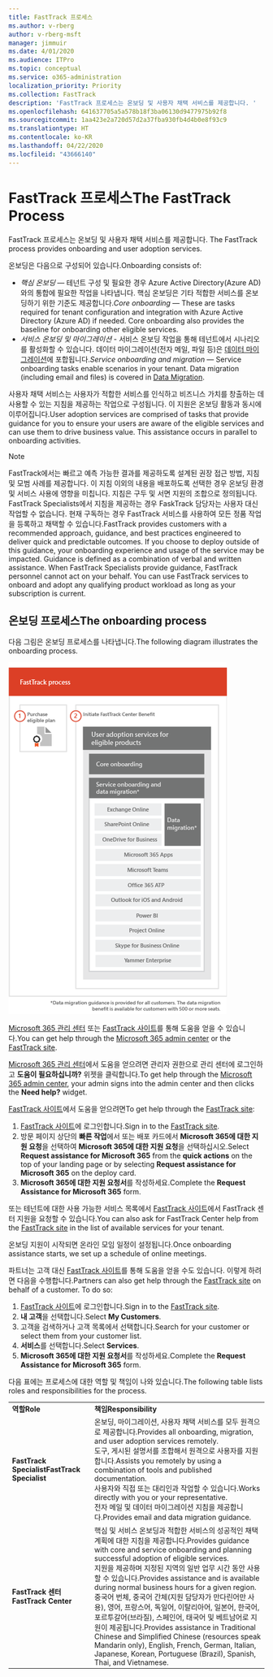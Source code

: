 ```yaml
---
title: FastTrack 프로세스
ms.author: v-rberg
author: v-rberg-msft
manager: jimmuir
ms.date: 4/01/2020
ms.audience: ITPro
ms.topic: conceptual
ms.service: o365-administration
localization_priority: Priority
ms.collection: FastTrack
description: 'FastTrack 프로세스는 온보딩 및 사용자 채택 서비스를 제공합니다. '
ms.openlocfilehash: 641637705a5a578b18f3ba06130d9477975b92f8
ms.sourcegitcommit: 1aa423e2a720d57d2a37fba930fb4d4b0e8f93c9
ms.translationtype: HT
ms.contentlocale: ko-KR
ms.lasthandoff: 04/22/2020
ms.locfileid: "43666140"
---
```

# <a name="the-fasttrack-process"></a><span data-ttu-id="856bf-103">FastTrack 프로세스</span><span class="sxs-lookup"><span data-stu-id="856bf-103">The FastTrack Process</span></span>

<span data-ttu-id="856bf-104">FastTrack 프로세스는 온보딩 및 사용자 채택 서비스를 제공합니다. </span><span class="sxs-lookup"><span data-stu-id="856bf-104">The FastTrack process provides onboarding and user adoption services.</span></span> 
  
<span data-ttu-id="856bf-105">온보딩은 다음으로 구성되어 있습니다.</span><span class="sxs-lookup"><span data-stu-id="856bf-105">Onboarding consists of:</span></span>
  
- <span data-ttu-id="856bf-p101">*핵심 온보딩* — 테넌트 구성 및 필요한 경우 Azure Active Directory(Azure AD)와의 통합에 필요한 작업을 나타냅니다. 핵심 온보딩은 기타 적합한 서비스를 온보딩하기 위한 기준도 제공합니다.</span><span class="sxs-lookup"><span data-stu-id="856bf-p101">*Core onboarding* — These are tasks required for tenant configuration and integration with Azure Active Directory (Azure AD) if needed. Core onboarding also provides the baseline for onboarding other eligible services.</span></span> 
- <span data-ttu-id="856bf-p102">*서비스 온보딩 및 마이그레이션* - 서비스 온보딩 작업을 통해 테넌트에서 시나리오를 활성화할 수 있습니다. 데이터 마이그레이션(전자 메일, 파일 등)은 [데이터 마이그레이션](O365-data-migration.md)에 포합됩니다.</span><span class="sxs-lookup"><span data-stu-id="856bf-p102">*Service onboarding and migration* — Service onboarding tasks enable scenarios in your tenant. Data migration (including email and files) is covered in [Data Migration](O365-data-migration.md).</span></span> 
    
<span data-ttu-id="856bf-p103">사용자 채택 서비스는 사용자가 적합한 서비스를 인식하고 비즈니스 가치를 창출하는 데 사용할 수 있는 지침을 제공하는 작업으로 구성됩니다. 이 지원은 온보딩 활동과 동시에 이루어집니다.</span><span class="sxs-lookup"><span data-stu-id="856bf-p103">User adoption services are comprised of tasks that provide guidance for you to ensure your users are aware of the eligible services and can use them to drive business value. This assistance occurs in parallel to onboarding activities.</span></span>
  
> [!NOTE]
> <span data-ttu-id="856bf-p104">FastTrack에서는 빠르고 예측 가능한 결과를 제공하도록 설계된 권장 접근 방법, 지침 및 모범 사례를 제공합니다. 이 지침 이외의 내용을 배포하도록 선택한 경우 온보딩 환경 및 서비스 사용에 영향을 미칩니다. 지침은 구두 및 서면 지원의 조합으로 정의됩니다. FastTrack Specialists에서 지침을 제공하는 경우 FaskTrack 담당자는 사용자 대신 작업할 수 없습니다. 현재 구독하는 경우 FastTrack 서비스를 사용하여 모든 정품 작업을 등록하고 채택할 수 있습니다.</span><span class="sxs-lookup"><span data-stu-id="856bf-p104">FastTrack provides customers with a recommended approach, guidance, and best practices engineered to deliver quick and predictable outcomes. If you choose to deploy outside of this guidance, your onboarding experience and usage of the service may be impacted. Guidance is defined as a combination of verbal and written assistance. When FastTrack Specialists provide guidance, FastTrack personnel cannot act on your behalf. You can use FastTrack services to onboard and adopt any qualifying product workload as long as your subscription is current.</span></span> 
  
## <a name="the-onboarding-process"></a><span data-ttu-id="856bf-117">온보딩 프로세스</span><span class="sxs-lookup"><span data-stu-id="856bf-117">The onboarding process</span></span>

<span data-ttu-id="856bf-118">다음 그림은 온보딩 프로세스를 나타냅니다.</span><span class="sxs-lookup"><span data-stu-id="856bf-118">The following diagram illustrates the onboarding process.</span></span>
  
![온보딩 혜택 사용 일정](media/o365-onboarding-timeline-m365-apps.png)
  
<span data-ttu-id="856bf-120">[Microsoft 365 관리 센터](https://go.microsoft.com/fwlink/?linkid=2032704) 또는 [FastTrack 사이트](https://go.microsoft.com/fwlink/?linkid=780698)를 통해 도움을 얻을 수 있습니다.</span><span class="sxs-lookup"><span data-stu-id="856bf-120">You can get help through the [Microsoft 365 admin center](https://go.microsoft.com/fwlink/?linkid=2032704) or the [FastTrack site](https://go.microsoft.com/fwlink/?linkid=780698).</span></span> 

<span data-ttu-id="856bf-121">[Microsoft 365 관리 센터](https://go.microsoft.com/fwlink/?linkid=2032704)에서 도움을 얻으려면 관리자 권한으로 관리 센터에 로그인하고 **도움이 필요하십니까?** 위젯을 클릭합니다.</span><span class="sxs-lookup"><span data-stu-id="856bf-121">To get help through the [Microsoft 365 admin center](https://go.microsoft.com/fwlink/?linkid=2032704), your admin signs into the admin center and then clicks the **Need help?** widget.</span></span> 

<span data-ttu-id="856bf-122">[FastTrack 사이트](https://go.microsoft.com/fwlink/?linkid=780698)에서 도움을 얻으려면</span><span class="sxs-lookup"><span data-stu-id="856bf-122">To get help through the [FastTrack site](https://go.microsoft.com/fwlink/?linkid=780698):</span></span> 
1.    <span data-ttu-id="856bf-123">[FastTrack 사이트](https://go.microsoft.com/fwlink/?linkid=780698)에 로그인합니다.</span><span class="sxs-lookup"><span data-stu-id="856bf-123">Sign in to the [FastTrack site](https://go.microsoft.com/fwlink/?linkid=780698).</span></span> 
2.    <span data-ttu-id="856bf-124">방문 페이지 상단의 **빠른 작업**에서 또는 배포 카드에서 **Microsoft 365에 대한 지원 요청**을 선택하여 **Microsoft 365에 대한 지원 요청**을 선택하십시오.</span><span class="sxs-lookup"><span data-stu-id="856bf-124">Select **Request assistance for Microsoft 365** from the **quick actions** on the top of your landing page or by selecting **Request assistance for Microsoft 365** on the deploy card.</span></span>
3.    <span data-ttu-id="856bf-125">**Microsoft 365에 대한 지원 요청서**를 작성하세요.</span><span class="sxs-lookup"><span data-stu-id="856bf-125">Complete the **Request Assistance for Microsoft 365** form.</span></span> 
  
 <span data-ttu-id="856bf-126">또는 테넌트에 대한 사용 가능한 서비스 목록에서 [FastTrack 사이트](https://go.microsoft.com/fwlink/?linkid=780698)에서 FastTrack 센터 지원을 요청할 수 있습니다.</span><span class="sxs-lookup"><span data-stu-id="856bf-126">You can also ask for FastTrack Center help from the [FastTrack site](https://go.microsoft.com/fwlink/?linkid=780698) in the list of available services for your tenant.</span></span> 
    
 <span data-ttu-id="856bf-127">온보딩 지원이 시작되면 온라인 모임 일정이 설정됩니다.</span><span class="sxs-lookup"><span data-stu-id="856bf-127">Once onboarding assistance starts, we set up a schedule of online meetings.</span></span>
    
<span data-ttu-id="856bf-p105">파트너는 고객 대신 [FastTrack 사이트](https://go.microsoft.com/fwlink/?linkid=780698)를 통해 도움을 얻을 수도 있습니다. 이렇게 하려면 다음을 수행합니다.</span><span class="sxs-lookup"><span data-stu-id="856bf-p105">Partners can also get help through the [FastTrack site](https://go.microsoft.com/fwlink/?linkid=780698) on behalf of a customer. To do so:</span></span>
1.    <span data-ttu-id="856bf-130">[FastTrack 사이트](https://go.microsoft.com/fwlink/?linkid=780698)에 로그인합니다.</span><span class="sxs-lookup"><span data-stu-id="856bf-130">Sign in to the [FastTrack site](https://go.microsoft.com/fwlink/?linkid=780698).</span></span> 
2.    <span data-ttu-id="856bf-131">**내 고객**을 선택합니다.</span><span class="sxs-lookup"><span data-stu-id="856bf-131">Select **My Customers**.</span></span>
3.    <span data-ttu-id="856bf-132">고객을 검색하거나 고객 목록에서 선택합니다.</span><span class="sxs-lookup"><span data-stu-id="856bf-132">Search for your customer or select them from your customer list.</span></span>
4.    <span data-ttu-id="856bf-133">**서비스**를 선택합니다.</span><span class="sxs-lookup"><span data-stu-id="856bf-133">Select **Services**.</span></span>
5.    <span data-ttu-id="856bf-134">**Microsoft 365에 대한 지원 요청서**를 작성하세요.</span><span class="sxs-lookup"><span data-stu-id="856bf-134">Complete the **Request Assistance for Microsoft 365** form.</span></span> 

<span data-ttu-id="856bf-135">다음 표에는 프로세스에 대한 역할 및 책임이 나와 있습니다.</span><span class="sxs-lookup"><span data-stu-id="856bf-135">The following table lists roles and responsibilities for the process.</span></span>
    
|||
|:-----|:-----|
|<span data-ttu-id="856bf-136">**역할**</span><span class="sxs-lookup"><span data-stu-id="856bf-136">**Role**</span></span> <br/> |<span data-ttu-id="856bf-137">**책임**</span><span class="sxs-lookup"><span data-stu-id="856bf-137">**Responsibility**</span></span> <br/> |
|<span data-ttu-id="856bf-138">**FastTrack Specialist**</span><span class="sxs-lookup"><span data-stu-id="856bf-138">**FastTrack Specialist**</span></span> <br/> |<span data-ttu-id="856bf-139">온보딩, 마이그레이션, 사용자 채택 서비스를 모두 원격으로 제공합니다.</span><span class="sxs-lookup"><span data-stu-id="856bf-139">Provides all onboarding, migration, and user adoption services remotely.</span></span>  <br/> <span data-ttu-id="856bf-140">도구, 게시된 설명서를 조합해서 원격으로 사용자를 지원합니다.</span><span class="sxs-lookup"><span data-stu-id="856bf-140">Assists you remotely by using a combination of tools and published documentation.</span></span> <br/> <span data-ttu-id="856bf-141">사용자와 직접 또는 대리인과 작업할 수 있습니다.</span><span class="sxs-lookup"><span data-stu-id="856bf-141">Works directly with you or your representative.</span></span> <br/> <span data-ttu-id="856bf-142">전자 메일 및 데이터 마이그레이션 지침을 제공합니다.</span><span class="sxs-lookup"><span data-stu-id="856bf-142">Provides email and data migration guidance.</span></span>|
|<span data-ttu-id="856bf-143">**FastTrack 센터**</span><span class="sxs-lookup"><span data-stu-id="856bf-143">**FastTrack Center**</span></span>  <br/> |<span data-ttu-id="856bf-144">핵심 및 서비스 온보딩과 적합한 서비스의 성공적인 채택 계획에 대한 지침을 제공합니다.</span><span class="sxs-lookup"><span data-stu-id="856bf-144">Provides guidance with core and service onboarding and planning successful adoption of eligible services.</span></span>  <br/> <span data-ttu-id="856bf-145">지원을 제공하며 지정된 지역의 일반 업무 시간 동안 사용할 수 있습니다.</span><span class="sxs-lookup"><span data-stu-id="856bf-145">Provides assistance and is available during normal business hours for a given region.</span></span> <br/> <span data-ttu-id="856bf-146">중국어 번체, 중국어 간체(지원 담당자가 만다린어만 사용), 영어, 프랑스어, 독일어, 이탈리아어, 일본어, 한국어, 포르투갈어(브라질), 스페인어, 태국어 및 베트남어로 지원이 제공됩니다.</span><span class="sxs-lookup"><span data-stu-id="856bf-146">Provides assistance in Traditional Chinese and Simplified Chinese (resources speak Mandarin only), English, French, German, Italian, Japanese, Korean, Portuguese (Brazil), Spanish, Thai, and Vietnamese.</span></span>|

